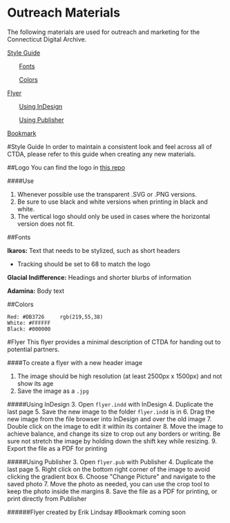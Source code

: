 # Outreach Materials
The following materials are used for outreach and marketing for the Connecticut Digital Archive.

[Style Guide](#Style-Guide)

&nbsp;&nbsp;&nbsp;&nbsp;&nbsp;&nbsp; [Fonts](#Fonts)

&nbsp;&nbsp;&nbsp;&nbsp;&nbsp;&nbsp; [Colors](#Colors)

[Flyer](#Flyer) 

&nbsp;&nbsp;&nbsp;&nbsp;&nbsp;&nbsp; [Using InDesign](#Using-InDesign)

&nbsp;&nbsp;&nbsp;&nbsp;&nbsp;&nbsp; [Using Publisher](#Using-Publisher)

[Bookmark](#Bookmark)


#<a name="Style-Guide"></a>Style Guide
In order to maintain a consistent look and feel across all of CTDA, please refer to this guide when creating any new materials. 

##Logo
You can find the logo in [this repo](https://github.com/CTDA/logo_designs)

####Use
 1. Whenever possible use the transparent .SVG or .PNG versions. 
 2. Be sure to use black and white versions when printing in black and white.
 3. The vertical logo should only be used in cases where the horizontal
    version does not fit.
    
    


##<a name="Fonts"></a>Fonts

 **Ikaros:** Text that needs to be stylized, such as short headers
  - Tracking should be set to 68 to match the logo

**Glacial Indifference:** Headings and shorter blurbs of information
 
**Adamina:** Body text

##<a name="Colors"></a>Colors

    Red: #DB3726     rgb(219,55,38)
    White: #FFFFFF
    Black: #000000
    

#<a name="Flyer"></a>Flyer
This flyer provides a minimal description of CTDA for handing out to potential partners. 

####To create a flyer with a new header image

 1. The image should be high resolution (at least 2500px x 1500px) and not show its age
 2. Save the image as a `.jpg`

#####<a name="Using-InDesign"></a>Using InDesign
 3. Open `flyer.indd` with InDesign
 4. Duplicate the last page
 5. Save the new image to the folder `flyer.indd` is in
 6. Drag the new image from the file browser into InDesign and over the old image
 7. Double click on the image to edit it within its container
 8. Move the image to achieve balance, and change its size to crop out any borders or writing. Be sure not stretch the image by holding down the shift key while resizing. 
 9. Export the file as a PDF for printing
 
#####<a name="Using-Publisher"></a>Using Publisher
 3. Open `flyer.pub` with Publisher
 4. Duplicate the last page
 5. Right click on the bottom right corner of the image to avoid clicking the gradient box
 6. Choose "Change Picture" and navigate to the saved photo
 7. Move the photo as needed, you can use the crop tool to keep the photo inside the margins
 8. Save the file as a PDF for printing, or print directly from Publisher

######Flyer created by Erik Lindsay
#<a name="Bookmark"></a>Bookmark
coming soon
